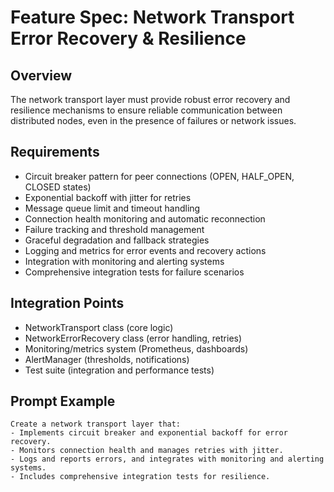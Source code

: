 # Feature Spec: Network Transport Error Recovery & Resilience

## Overview
The network transport layer must provide robust error recovery and resilience mechanisms to ensure reliable communication between distributed nodes, even in the presence of failures or network issues.

## Requirements
- Circuit breaker pattern for peer connections (OPEN, HALF_OPEN, CLOSED states)
- Exponential backoff with jitter for retries
- Message queue limit and timeout handling
- Connection health monitoring and automatic reconnection
- Failure tracking and threshold management
- Graceful degradation and fallback strategies
- Logging and metrics for error events and recovery actions
- Integration with monitoring and alerting systems
- Comprehensive integration tests for failure scenarios

## Integration Points
- NetworkTransport class (core logic)
- NetworkErrorRecovery class (error handling, retries)
- Monitoring/metrics system (Prometheus, dashboards)
- AlertManager (thresholds, notifications)
- Test suite (integration and performance tests)

## Prompt Example
```
Create a network transport layer that:
- Implements circuit breaker and exponential backoff for error recovery.
- Monitors connection health and manages retries with jitter.
- Logs and reports errors, and integrates with monitoring and alerting systems.
- Includes comprehensive integration tests for resilience.
``` 